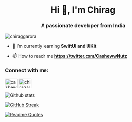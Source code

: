 <h1 align="center">Hi 👋, I'm Chirag</h1>
<h3 align="center">A passionate developer from India</h3>

<p align="left"> <img src="https://komarev.com/ghpvc/?username=chiraggarora&label=Profile%20views&color=0e75b6&style=flat" alt="chiraggarora" /> </p>

- 🌱 I’m currently learning **SwiftUI and UIKit**

- 📫 How to reach me **https://twitter.com/CashewwNutz**

<h3 align="left">Connect with me:</h3>
<p align="left">
<a href="https://twitter.com/cashewwnutz" target="blank"><img align="center" src="https://raw.githubusercontent.com/rahuldkjain/github-profile-readme-generator/master/src/images/icons/Social/twitter.svg" alt="cashewwnutz" height="30" width="40" /></a>
<a href="https://linkedin.com/in/chiragarora2002" target="blank"><img align="center" src="https://raw.githubusercontent.com/rahuldkjain/github-profile-readme-generator/master/src/images/icons/Social/linked-in-alt.svg" alt="chiragarora2002" height="30" width="40" /></a>

    



![Github stats](https://github-readme-stats.vercel.app/api?username=CHIRAGGARORA&theme=highcontrast&show_icons=true&count_private=true)

[![GitHub Streak](https://streak-stats.demolab.com/?user=CHIRAGGARORA&theme=chartreuse-dark)](https://git.io/streak-stats)

[![Readme Quotes](https://quotes-github-readme.vercel.app/api?type=horizontal&theme=dark&border=true)](https://github.com/piyushsuthar/github-readme-quotes)






<!--
**CHIRAGGARORA/CHIRAGGARORA** is a ✨ _special_ ✨ repository because its `README.md` (this file) appears on your GitHub profile.

Here are some ideas to get you started:

- 🔭 I’m currently working on ...
- 🌱 I’m currently learning ...
- 👯 I’m looking to collaborate on ...
- 🤔 I’m looking for help with ...
- 💬 Ask me about ...
- 📫 How to reach me: ...
- 😄 Pronouns: ...
- ⚡ Fun fact: ...
-->
